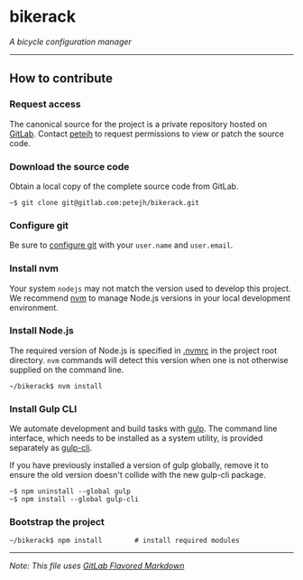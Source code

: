 # bikerack

_A bicycle configuration manager_

---

## How to contribute

### Request access
The canonical source for the project is a private repository hosted on [GitLab][repo]. Contact [petejh][] to request permissions to view or patch the source code.

### Download the source code
Obtain a local copy of the complete source code from GitLab.
```shell
~$ git clone git@gitlab.com:petejh/bikerack.git
```

### Configure git
Be sure to [configure git][gitconfig] with your `user.name` and `user.email`.

### Install nvm
Your system `nodejs` may not match the version used to develop this project. We recommend [nvm][] to manage Node.js versions in your local development environment.

### Install Node.js
The required version of Node.js is specified in [.nvmrc](./.nvmrc) in the project root directory. `nvm` commands will detect this version when one is not otherwise supplied on the command line.
```shell
~/bikerack$ nvm install
```

### Install Gulp CLI
We automate development and build tasks with [gulp][gulp]. The command line
interface, which needs to be installed as a system utility, is provided
separately as [gulp-cli][gulpcli].

If you have previously installed a version of gulp globally, remove it to ensure
the old version doesn't collide with the new gulp-cli package.
```shell
~$ npm uninstall --global gulp
~$ npm install --global gulp-cli
```

### Bootstrap the project
```shell
~/bikerack$ npm install        # install required modules
```

---

*Note: This file uses [GitLab Flavored Markdown][gfm]*

[gfm]: https://gitlab.com/help/markdown/markdown
[gitconfig]: https://git-scm.com/docs/git-config
[gulp]: https://github.com/gulpjs/gulp
[gulpcli]: https://github.com/gulpjs/gulp-cli
[nvm]: https://github.com/creationix/nvm
[petejh]: mailto://petejh-200.59@q.com
[repo]: https://gitlab.com/petejh/bikerack

